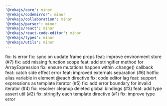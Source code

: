 ```yaml
---
'@rekajs/core': minor
'@rekajs/codemirror': minor
'@rekajs/collaboration': minor
'@rekajs/parser': minor
'@rekajs/react': minor
'@rekajs/react-code-editor': minor
'@rekajs/types': minor
'@rekajs/utils': minor
---
```


fix: ts error
fix: sync on update frame props
feat: improve environment store (#7)
fix: add missing function scope
feat: add stringifier method for ArrayExpression
fix: ensure mutations happen within .change() callback
feat: catch side effect error
feat: improved externals separation (#6)
hotfix: alias variable in element @each directive
fix: code editor lag
feat: support expressions as template iterator (#5)
fix: add error boundary for invalid iterator (#4)
fix: resolver cleanup deleted global bindings (#3)
feat: add type assert util (#2)
fix: stringify each template directive (#1)
fix: improve type error
